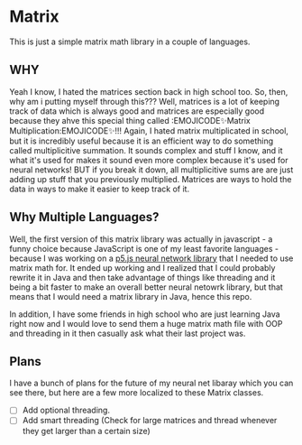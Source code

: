 # Matrix
This is just a simple matrix math library in a couple of languages.
## WHY
Yeah I know, I hated the matrices section back in high school too. So, then, why am i putting myself through this??? Well, matrices is a lot of keeping track of data which is always good and matrices are especially good because they ahve this special thing called :EMOJICODE✨Matrix Multiplication:EMOJICODE✨!!!
Again, I hated matrix multiplicated in school, but it is incredibly useful because it is an efficient way to do something called multiplicitive summation. It sounds complex and stuff I know, and it what it's used for makes it sound even more complex because it's used for neural networks! BUT if you break it down, all multiplicitive sums are are just adding up stuff that you previously multiplied. Matrices are ways to hold the data in ways to make it easier to keep track of it.

## Why Multiple Languages?
Well, the first version of this matrix library was actually in javascript - a funny choice because JavaScript is one of my least favorite languages - because I was working on a [p5.js neural network library](https://github.com/intentionalDisaster99/NeuralNetworkLibrary) that I needed to use matrix math for. It ended up working and I realized that I could probably rewrite it in Java and then take advantage of things like threading and it being a bit faster to make an overall better neural netowrk library, but that means that I would need a matrix library in Java, hence this repo.

In addition, I have some friends in high school who are just learning Java right now and I would love to send them a huge matrix math file with OOP and threading in it then casually ask what their last project was. 

## Plans
I have a bunch of plans for the future of my neural net libaray which you can see there, but here are a few more localized to these Matrix classes.
- [ ] Add optional threading.
- [ ] Add smart threading \(Check for large matrices and thread whenever they get larger than a certain size)
